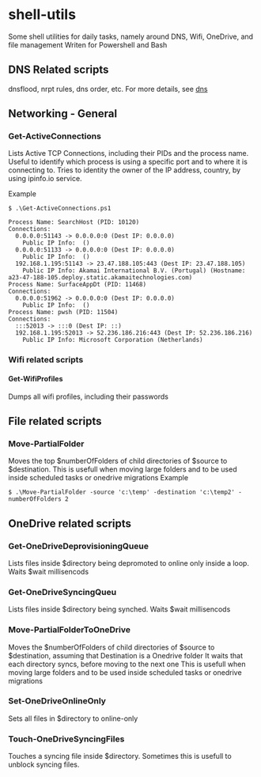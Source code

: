 # shell-utils
Some shell utilities for daily tasks, namely around DNS, Wifi, OneDrive, and file management
Writen for Powershell and Bash


## DNS Related scripts
dnsflood, nrpt rules, dns order, etc. For more details, see [dns](/networking/dns/readme.md)



## Networking - General

### Get-ActiveConnections
Lists Active TCP Connections, including their PIDs and the process name. Useful to identify which process is using a specific port and to where it is connecting to. Tries to identity the owner of the IP address, country, by using ipinfo.io service.

Example
```
$ .\Get-ActiveConnections.ps1

Process Name: SearchHost (PID: 10120)
Connections:
  0.0.0.0:51143 -> 0.0.0.0:0 (Dest IP: 0.0.0.0)
    Public IP Info:  ()
  0.0.0.0:51133 -> 0.0.0.0:0 (Dest IP: 0.0.0.0)
    Public IP Info:  ()
  192.168.1.195:51143 -> 23.47.188.105:443 (Dest IP: 23.47.188.105)
    Public IP Info: Akamai International B.V. (Portugal) (Hostname: a23-47-188-105.deploy.static.akamaitechnologies.com)
Process Name: SurfaceAppDt (PID: 11468)
Connections:
  0.0.0.0:51962 -> 0.0.0.0:0 (Dest IP: 0.0.0.0)
    Public IP Info:  ()
Process Name: pwsh (PID: 11504)
Connections:
  :::52013 -> :::0 (Dest IP: ::)
  192.168.1.195:52013 -> 52.236.186.216:443 (Dest IP: 52.236.186.216)
    Public IP Info: Microsoft Corporation (Netherlands)
```

### Wifi related scripts
#### Get-WifiProfiles
Dumps all wifi profiles, including their passwords

## File related scripts
### Move-PartialFolder
Moves the top $numberOfFolders of child directories of $source to $destination. 
This is usefull when moving large folders and to be used inside scheduled tasks or onedrive migrations
Example
```
$ .\Move-PartialFolder -source 'c:\temp' -destination 'c:\temp2' -numberOfFolders 2
```

## OneDrive related scripts
### Get-OneDriveDeprovisioningQueue
Lists files inside $directory being depromoted to online only inside a loop. Waits $wait millisencods

### Get-OneDriveSyncingQueu
Lists files inside $directory being synched. Waits $wait millisencods

### Move-PartialFolderToOneDrive
Moves the $numberOfFolders of child directories of $source to $destination, assuming that Destination is a Onedrive folder
It waits that each directory syncs, before moving to the next one 
This is usefull when moving large folders and to be used inside scheduled tasks or onedrive migrations

### Set-OneDriveOnlineOnly
Sets all files in $directory to online-only

### Touch-OneDriveSyncingFiles
Touches a syncing file inside $directory. Sometimes this is usefull to unblock syncing files. 

